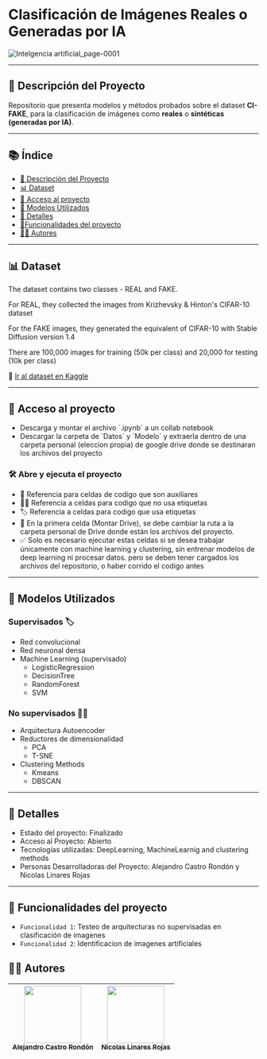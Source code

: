 # Clasificación de Imágenes Reales o Generadas por IA

![Intelgencia artificial_page-0001](https://github.com/user-attachments/assets/1f683238-1e3d-4ef5-bfd9-e151d88b7d10)

---

## 📌 Descripción del Proyecto

Repositorio que presenta modelos y métodos probados sobre el dataset **CI-FAKE**, para la clasificación de imágenes como **reales** o **sintéticas (generadas por IA)**.

---

## 📚 Índice

- [📌 Descripción del Proyecto](#-descripción-del-proyecto)
- [📊 Dataset](#-dataset)
- [📁 Acceso al proyecto](#-acceso-al-proyecto)
- [🧠 Modelos Utilizados](#-modelos-utilizados)
- [📃 Detalles](#-detalles)
- [:hammer:Funcionalidades del proyecto]()
- [👨‍💻 Autores]()

---

## 📊 Dataset

The dataset contains two classes - REAL and FAKE.

For REAL, they collected the images from Krizhevsky & Hinton's CIFAR-10 dataset

For the FAKE images, they generated the equivalent of CIFAR-10 with Stable Diffusion version 1.4

There are 100,000 images for training (50k per class) and 20,000 for testing (10k per class)

🔗 [Ir al dataset en Kaggle](https://www.kaggle.com/datasets/birdy654/cifake-real-and-ai-generated-synthetic-images)

---

## 📁 Acceso al proyecto
- Descarga y montar el archivo ´.ipynb´ a un collab notebook
- Descargar la carpeta de ´Datos´ y ´Modelo´ y extraerla dentro de una carpeta personal (eleccion propia) de google drive donde se destinaran los archivos del proyecto

### 🛠️ Abre y ejecuta el proyecto
- 📌 Referencia para celdas de codigo que son auxiliares
- 🥷🏿 Referencia a celdas para codigo que no usa etiquetas
- 🏷️ Referencia a celdas para codigo que usa etiquetas
- 🚨 En la primera celda (Montar Drive), se debe cambiar la ruta a la carpeta personal de Drive donde están los archivos del proyecto.
- ✅ Solo es necesario ejecutar estas celdas si se desea trabajar únicamente con machine learning y clustering, sin entrenar modelos de deep learning ni procesar datos. pero se deben tener cargados los archivos del repositorio, o haber corrido el codigo antes

---

## 🧠 Modelos Utilizados
### Supervisados 🏷️
- Red convolucional 
- Red neuronal densa 
- Machine Learning (supervisado)
  - LogisticRegression
  - DecisionTree
  - RandomForest
  - SVM
### No supervisados 🥷🏿
- Arquitectura Autoencoder 
- Reductores de dimensionalidad 
  - PCA
  - T-SNE
- Clustering Methods 
  - Kmeans
  - DBSCAN
 
---

## 📃 Detalles
- Estado del proyecto: Finalizado
- Acceso al Proyecto: Abierto
- Tecnologías utilizadas: DeepLearning, MachineLearnig and clustering methods
- Personas Desarrolladoras del Proyecto: Alejandro Castro Rondón y Nicolas Linares Rojas

---

## :hammer: Funcionalidades del proyecto
- `Funcionalidad 1`: Testeo de arquitecturas no supervisadas en clasificación de imagenes 
- `Funcionalidad 2`: Identificacion de imagenes artificiales

## 👨‍💻 Autores
| [<img src="https://avatars.githubusercontent.com/u/120747172?v=4" width=115><br><sub>Alejandro Castro Rondón</sub>](https://github.com/AleCastro06-collab) | [<img src="https://avatars.githubusercontent.com/u/159267707?v=4" width=115><br><sub>Nicolas Linares Rojas</sub>](https://github.com/nicolaslinaresrojas) |
| :---: | :---: | 
